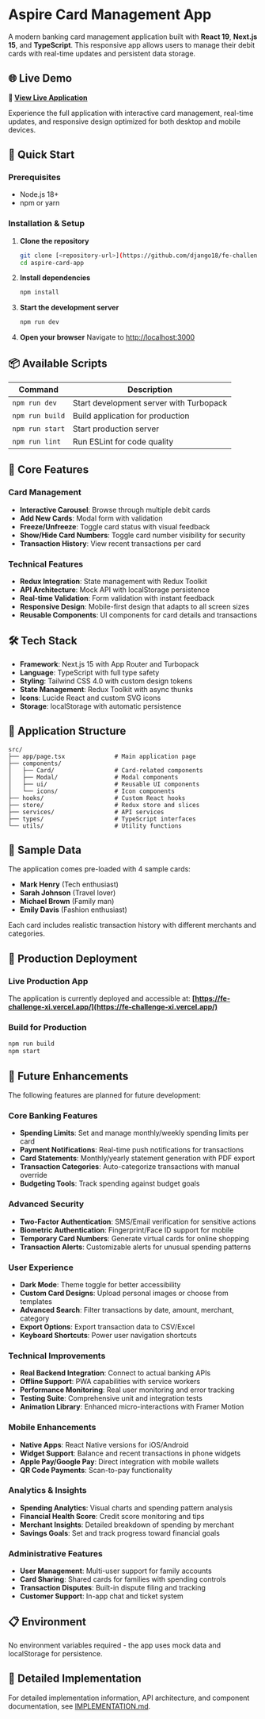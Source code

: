 # Aspire Card Management App

A modern banking card management application built with **React 19**, **Next.js 15**, and **TypeScript**. This responsive app allows users to manage their debit cards with real-time updates and persistent data storage.

## 🌐 Live Demo

**🚀 [View Live Application](https://fe-challenge-xi.vercel.app/)**

Experience the full application with interactive card management, real-time updates, and responsive design optimized for both desktop and mobile devices.

## 🚀 Quick Start

### Prerequisites

- Node.js 18+
- npm or yarn

### Installation & Setup

1. **Clone the repository**

   ```bash
   git clone [<repository-url>](https://github.com/django18/fe-challenge.git)
   cd aspire-card-app
   ```

2. **Install dependencies**

   ```bash
   npm install
   ```

3. **Start the development server**

   ```bash
   npm run dev
   ```

4. **Open your browser**
   Navigate to [http://localhost:3000](http://localhost:3000)

## 📦 Available Scripts

| Command         | Description                             |
| --------------- | --------------------------------------- |
| `npm run dev`   | Start development server with Turbopack |
| `npm run build` | Build application for production        |
| `npm run start` | Start production server                 |
| `npm run lint`  | Run ESLint for code quality             |

## 🎯 Core Features

### Card Management

- **Interactive Carousel**: Browse through multiple debit cards
- **Add New Cards**: Modal form with validation
- **Freeze/Unfreeze**: Toggle card status with visual feedback
- **Show/Hide Card Numbers**: Toggle card number visibility for security
- **Transaction History**: View recent transactions per card

### Technical Features

- **Redux Integration**: State management with Redux Toolkit
- **API Architecture**: Mock API with localStorage persistence
- **Real-time Validation**: Form validation with instant feedback
- **Responsive Design**: Mobile-first design that adapts to all screen sizes
- **Reusable Components**: UI components for card details and transactions

## 🛠 Tech Stack

- **Framework**: Next.js 15 with App Router and Turbopack
- **Language**: TypeScript with full type safety
- **Styling**: Tailwind CSS 4.0 with custom design tokens
- **State Management**: Redux Toolkit with async thunks
- **Icons**: Lucide React and custom SVG icons
- **Storage**: localStorage with automatic persistence

## 📱 Application Structure

```
src/
├── app/page.tsx              # Main application page
├── components/
│   ├── Card/                 # Card-related components
│   ├── Modal/                # Modal components
│   ├── ui/                   # Reusable UI components
│   └── icons/                # Icon components
├── hooks/                    # Custom React hooks
├── store/                    # Redux store and slices
├── services/                 # API services
├── types/                    # TypeScript interfaces
└── utils/                    # Utility functions
```

## 🎨 Sample Data

The application comes pre-loaded with 4 sample cards:

- **Mark Henry** (Tech enthusiast)
- **Sarah Johnson** (Travel lover)
- **Michael Brown** (Family man)
- **Emily Davis** (Fashion enthusiast)

Each card includes realistic transaction history with different merchants and categories.

## 🚀 Production Deployment

### Live Production App

The application is currently deployed and accessible at:
**[https://fe-challenge-xi.vercel.app/](https://fe-challenge-xi.vercel.app/)**

### Build for Production

```bash
npm run build
npm start
```

## 🔮 Future Enhancements

The following features are planned for future development:

### Core Banking Features

- **Spending Limits**: Set and manage monthly/weekly spending limits per card
- **Payment Notifications**: Real-time push notifications for transactions
- **Card Statements**: Monthly/yearly statement generation with PDF export
- **Transaction Categories**: Auto-categorize transactions with manual override
- **Budgeting Tools**: Track spending against budget goals

### Advanced Security

- **Two-Factor Authentication**: SMS/Email verification for sensitive actions
- **Biometric Authentication**: Fingerprint/Face ID support for mobile
- **Temporary Card Numbers**: Generate virtual cards for online shopping
- **Transaction Alerts**: Customizable alerts for unusual spending patterns

### User Experience

- **Dark Mode**: Theme toggle for better accessibility
- **Custom Card Designs**: Upload personal images or choose from templates
- **Advanced Search**: Filter transactions by date, amount, merchant, category
- **Export Options**: Export transaction data to CSV/Excel
- **Keyboard Shortcuts**: Power user navigation shortcuts

### Technical Improvements

- **Real Backend Integration**: Connect to actual banking APIs
- **Offline Support**: PWA capabilities with service workers
- **Performance Monitoring**: Real user monitoring and error tracking
- **Testing Suite**: Comprehensive unit and integration tests
- **Animation Library**: Enhanced micro-interactions with Framer Motion

### Mobile Enhancements

- **Native Apps**: React Native versions for iOS/Android
- **Widget Support**: Balance and recent transactions in phone widgets
- **Apple Pay/Google Pay**: Direct integration with mobile wallets
- **QR Code Payments**: Scan-to-pay functionality

### Analytics & Insights

- **Spending Analytics**: Visual charts and spending pattern analysis
- **Financial Health Score**: Credit score monitoring and tips
- **Merchant Insights**: Detailed breakdown of spending by merchant
- **Savings Goals**: Set and track progress toward financial goals

### Administrative Features

- **User Management**: Multi-user support for family accounts
- **Card Sharing**: Shared cards for families with spending controls
- **Transaction Disputes**: Built-in dispute filing and tracking
- **Customer Support**: In-app chat and ticket system

## 📋 Environment

No environment variables required - the app uses mock data and localStorage for persistence.

## 📖 Detailed Implementation

For detailed implementation information, API architecture, and component documentation, see [IMPLEMENTATION.md](./IMPLEMENTATION.md).
